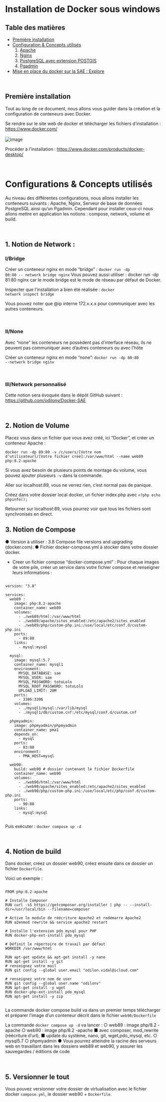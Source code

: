 # Installation de Docker sous windows

 ## Table des matières 
 
 - [Première installation](#id-premiereInstallation) 
 - [Configuration & Concepts utilisés](#id-section2) 
   1. [Apache](#id-section2)
   2. [Nginx](#id-section2)
   3. [PostgreSQL avec extension POSTGIS](#id-section2)
   4. [Pgadmin](#id-section2)
 - [Mise en place du docker sur la SAE : Explore](#id-section2)

<br>

## Première installation
 
 Tout au long de ce document, nous allons vous guider dans la création et la configuration de conteneurs avec Docker.
 
Se rendre sur le site web de docker et télécharger les fichiers d’installation : 
https://www.docker.com/
<br><br>
![image](https://user-images.githubusercontent.com/120033089/228777236-4a0c1e44-8e10-4cd1-a994-9f270cbd5a6a.png)

Procéder à l’installation :
https://www.docker.com/products/docker-desktop/



<br>

 
# Configurations & Concepts utilisés

Au niveau des différentes configurations, nous allons installer les conteneurs suivants : Apache, Nginx, Serveur de base de données PostgreSQL ainsi qu’un Pgadmin. 
Cependant pour installer ceux-ci nous allons mettre en application les notions : compose, network, volume et build.

<br>

## 1. Notion de Network :


### I/Bridge

Créer un conteneur nginx en mode “bridge” :
<code>docker run -dp 80:80 -- network bridge nginx</code>
Vous pouvez aussi utiliser : docker run -dp 81:80 nginx car le mode bridge est le mode de réseau par défaut de Docker.

Inspecter que l’installation a bien été réalisée :
<code>docker network inspect bridge</code>

Vous pouvez noter que @ip interne 172.x.x.x pour communiquer avec les autres conteneurs.

<br>

### II/None

Avec “none” les conteneurs ne possèdent pas d’interface réseau, ils ne peuvent pas communiquer avec d’autres conteneurs ou avec l’hôte

Créer un conteneur nginx en mode “none”:
<code>docker run -dp 80:80 --network bridge nginx</code>

<br>

### III/Network personnalisé

Cette notion sera évoquée dans le dépôt GitHub suivant : https://github.com/odilonv/Docker-SAE

<br>

## 2. Notion de Volume

Placez vous dans un fichier que vous avez créé, ici “Docker”, et créer un conteneur 
Apache : 

<code>docker run -dp 89:80 -v /c/users/[Votre nom d’utilisateur]/[Votre fichier créé]:/var/www/html --name web89 php:8.2-apache</code>

Si vous avez besoin de plusieurs points de montage du volume, vous pouvez ajouter plusieurs <code>-v</code> dans la commande.


Aller sur localhost:89, vous ne verrez rien, c’est normal pas de panique.

Créez dans votre dossier local docker, un fichier index.php avec <code><?php echo phpinfo();</code>

Retourner sur localhost:89, vous pourrez voir que tous les fichiers sont synchronisés en direct.



## 3. Notion de Compose

● Version à utiliser : 3.8 Compose file versions and upgrading (docker.com).
● Fichier docker-compose.yml à stocker dans votre dossier docker.

- Creer un fichier compose “docker-compose.yml” :
Pour chaque images de votre pile, créer un service dans votre fichier compose et renseigner leurs informations : 

<pre><code>
version: "3.8"

services:
  web89 :
    image: php:8.2-apache
    container_name: web89
    volumes:
      - ./web89/html:/var/www/html
      - ./web89/apache/sites_enabled:/etc/apache2/sites_enabled
      - ./web89/php/custom-php.ini:/use/local/etc/conf.d/custom-php.ini
    ports:
      - 89:80
    links:
      - mysql:mysql

  mysql:
    image: mysql:5.7
    container_name: mysql1
    environment:
      MYSQL_DATABASE: sae
      MYSQL_USER: sae
      MYSQL_PASSWORD: totoLolo
      MYSQL_ROOT_PASSWORD: totoLolo
      UPLOAD_LIMIT: 20M
    ports:
      - 3306:3306
    volumes:
      - ./mysql1/mysql:/var/lib/mysql
      - ./mysql1/db/custom.cnf:/etc/mysql/conf.d/custom.cnf

  phpmyadmin:
    image: phpmyadmin/phpmyadmin
    container_name: pma1
    depends_on:
      - mysql
    ports:
      - 83:80
    environment:
      - PMA_HOST=mysql

  web90:
    build: web90 # dossier contenant le fichier Dockerfile
    container_name: web90
    volumes:
      - ./web90/html:/var/www/html
      - ./web90/apache/sites_enabled:/etc/apache2/sites_enabled
      - ./web90/php/custom-php.ini:/use/local/etc/php/conf.d/custom-php.ini
    ports:
      - 90:80
    links:
      - mysql:mysql

</code></pre>

Puis exécuter :
<code>docker compose up -d</code>

<br>

## 4. Notion de build

Dans docker, créez un dossier web90, créez ensuite dans ce dossier un fichier <code>Dockerfile</code>.

Voici un exemple :
<pre><code>
FROM php:8.2-apache

# Installe Composer
RUN curl -sS https://getcomposer.org/installer | php -- --install-dir=/usr/local/bin --filename=composer

# Active le module de réécriture Apache2 et redémarre Apache2
RUN a2enmod rewrite && service apache2 restart

# Installe l'extension pdo_mysql pour PHP
RUN docker-php-ext-install pdo_mysql

# Définit le répertoire de travail par défaut
WORKDIR /var/www/html

RUN apt-get update && apt-get install -y nano 
RUN apt-get install -y git 
# renseignez votre mail 
RUN git config --global user.email "odilon.vidal@icloud.com" 

# renseignez votre nom de user 
RUN git config --global user.name "odilonv"
RUN apt-get install -y wget 
RUN docker-php-ext-install pdo_mysql 
RUN apt-get install -y zip

</pre></code>

La commande docker compose build va dans un premier temps télécharger et préparer l’image d’un conteneur décrit dans le fichier <code>web90/Dockerfile</code>

La commande <code>docker compose up -d</code> va lancer :
○ web89 : image php/8.2 -apache
○ web90 : image php/8.2 -apache
■ avec composer, mod_rewrite (réécriture d’url),
■ update du système, nano, git, wget,pdo_mysql, etc.
○ mysql5.7
○ phpmyadmin
● Vous pourrez atteindre la racine des serveurs web en travaillant dans les dossiers
web89 et web90, y assurer les sauvegardes / éditions de code

<br>

## 5. Versionner le tout

Vous pouvez versionner votre dossier de virtualisation avec le fichier docker <code>compose.yml</code>, le dossier web90 + <code>Dockerfile</code>.




